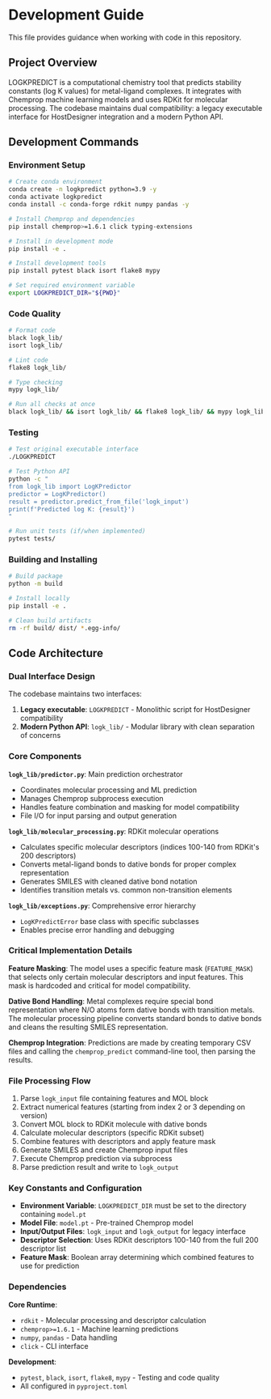 # Development Guide

This file provides guidance when working with code in this repository.

## Project Overview

LOGKPREDICT is a computational chemistry tool that predicts stability constants (log K values) for metal-ligand complexes. It integrates with Chemprop machine learning models and uses RDKit for molecular processing. The codebase maintains dual compatibility: a legacy executable interface for HostDesigner integration and a modern Python API.

## Development Commands

### Environment Setup

```bash
# Create conda environment
conda create -n logkpredict python=3.9 -y
conda activate logkpredict
conda install -c conda-forge rdkit numpy pandas -y

# Install Chemprop and dependencies
pip install chemprop>=1.6.1 click typing-extensions

# Install in development mode
pip install -e .

# Install development tools
pip install pytest black isort flake8 mypy

# Set required environment variable
export LOGKPREDICT_DIR="${PWD}"
```

### Code Quality

```bash
# Format code
black logk_lib/
isort logk_lib/

# Lint code
flake8 logk_lib/

# Type checking
mypy logk_lib/

# Run all checks at once
black logk_lib/ && isort logk_lib/ && flake8 logk_lib/ && mypy logk_lib/
```

### Testing

```bash
# Test original executable interface
./LOGKPREDICT

# Test Python API
python -c "
from logk_lib import LogKPredictor
predictor = LogKPredictor()
result = predictor.predict_from_file('logk_input')
print(f'Predicted log K: {result}')
"

# Run unit tests (if/when implemented)
pytest tests/
```

### Building and Installing

```bash
# Build package
python -m build

# Install locally
pip install -e .

# Clean build artifacts
rm -rf build/ dist/ *.egg-info/
```

## Code Architecture

### Dual Interface Design

The codebase maintains two interfaces:

1. **Legacy executable**: `LOGKPREDICT` - Monolithic script for HostDesigner compatibility
2. **Modern Python API**: `logk_lib/` - Modular library with clean separation of concerns

### Core Components

**`logk_lib/predictor.py`**: Main prediction orchestrator
- Coordinates molecular processing and ML prediction
- Manages Chemprop subprocess execution
- Handles feature combination and masking for model compatibility
- File I/O for input parsing and output generation

**`logk_lib/molecular_processing.py`**: RDKit molecular operations
- Calculates specific molecular descriptors (indices 100-140 from RDKit's 200 descriptors)
- Converts metal-ligand bonds to dative bonds for proper complex representation
- Generates SMILES with cleaned dative bond notation
- Identifies transition metals vs. common non-transition elements

**`logk_lib/exceptions.py`**: Comprehensive error hierarchy
- `LogKPredictError` base class with specific subclasses
- Enables precise error handling and debugging

### Critical Implementation Details

**Feature Masking**: The model uses a specific feature mask (`FEATURE_MASK`) that selects only certain molecular descriptors and input features. This mask is hardcoded and critical for model compatibility.

**Dative Bond Handling**: Metal complexes require special bond representation where N/O atoms form dative bonds with transition metals. The molecular processing pipeline converts standard bonds to dative bonds and cleans the resulting SMILES representation.

**Chemprop Integration**: Predictions are made by creating temporary CSV files and calling the `chemprop_predict` command-line tool, then parsing the results.

### File Processing Flow

1. Parse `logk_input` file containing features and MOL block
2. Extract numerical features (starting from index 2 or 3 depending on version)
3. Convert MOL block to RDKit molecule with dative bonds
4. Calculate molecular descriptors (specific RDKit subset)
5. Combine features with descriptors and apply feature mask
6. Generate SMILES and create Chemprop input files
7. Execute Chemprop prediction via subprocess
8. Parse prediction result and write to `logk_output`

### Key Constants and Configuration

- **Environment Variable**: `LOGKPREDICT_DIR` must be set to the directory containing `model.pt`
- **Model File**: `model.pt` - Pre-trained Chemprop model
- **Input/Output Files**: `logk_input` and `logk_output` for legacy interface
- **Descriptor Selection**: Uses RDKit descriptors 100-140 from the full 200 descriptor list
- **Feature Mask**: Boolean array determining which combined features to use for prediction

### Dependencies

**Core Runtime**:
- `rdkit` - Molecular processing and descriptor calculation
- `chemprop>=1.6.1` - Machine learning predictions
- `numpy`, `pandas` - Data handling
- `click` - CLI interface

**Development**:
- `pytest`, `black`, `isort`, `flake8`, `mypy` - Testing and code quality
- All configured in `pyproject.toml`
